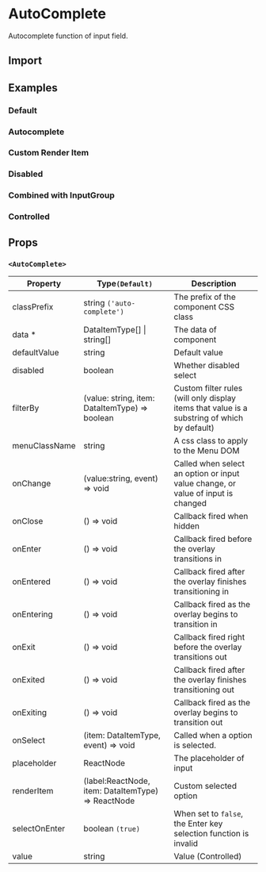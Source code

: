 # AutoComplete

Autocomplete function of input field.

## Import

<!--{include:(components/auto-complete/fragments/import.md)}-->

## Examples

### Default

<!--{include:`basic.md`}-->

### Autocomplete

<!--{include:`email.md`}-->

### Custom Render Item

<!--{include:`render-item.md`}-->

### Disabled

<!--{include:`disabled.md`}-->

### Combined with InputGroup

<!--{include:`input-group.md`}-->

### Controlled

<!--{include:`controlled.md`}-->

## Props

<!--{include:(_common/types/data-item-type.md)}-->

### `<AutoComplete>`

| Property      | Type`(Default)`                                    | Description                                                                                 |
| ------------- | -------------------------------------------------- | ------------------------------------------------------------------------------------------- |
| classPrefix   | string `('auto-complete')`                         | The prefix of the component CSS class                                                       |
| data \*       | DataItemType[] &#124; string[]                     | The data of component                                                                       |
| defaultValue  | string                                             | Default value                                                                               |
| disabled      | boolean                                            | Whether disabled select                                                                     |
| filterBy      | (value: string, item: DataItemType) => boolean     | Custom filter rules (will only display items that value is a substring of which by default) |
| menuClassName | string                                             | A css class to apply to the Menu DOM                                                        |
| onChange      | (value:string, event) => void                      | Called when select an option or input value change, or value of input is changed            |
| onClose       | () => void                                         | Callback fired when hidden                                                                  |
| onEnter       | () => void                                         | Callback fired before the overlay transitions in                                            |
| onEntered     | () => void                                         | Callback fired after the overlay finishes transitioning in                                  |
| onEntering    | () => void                                         | Callback fired as the overlay begins to transition in                                       |
| onExit        | () => void                                         | Callback fired right before the overlay transitions out                                     |
| onExited      | () => void                                         | Callback fired after the overlay finishes transitioning out                                 |
| onExiting     | () => void                                         | Callback fired as the overlay begins to transition out                                      |
| onSelect      | (item: DataItemType, event) => void                | Called when a option is selected.                                                           |
| placeholder   | ReactNode                                          | The placeholder of input                                                                    |
| renderItem    | (label:ReactNode, item: DataItemType) => ReactNode | Custom selected option                                                                      |
| selectOnEnter | boolean `(true)`                                   | When set to `false`, the Enter key selection function is invalid                            |
| value         | string                                             | Value (Controlled)                                                                          |
